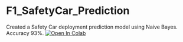 # F1_SafetyCar_Prediction
Created a Safety Car deployment prediction model using Naive Bayes. Accuracy 93%.
[![Open In Colab](https://colab.research.google.com/assets/colab-badge.svg)](https://colab.research.google.com/drive/1D_kYXhHsu3LcxLsKLKOVpkUfVwJYpXz8#scrollTo=T17oWYSsuVrx)

